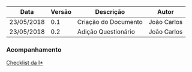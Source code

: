 |Data|Versão|Descrição|Autor|
|----|------|---------|-----|
|23/05/2018|0.1|Criação do Documento|João Carlos|
|23/05/2018|0.2|Adição Questionário|João Carlos|

### Acompanhamento

[Checklist da I*](Checklist-I*)
